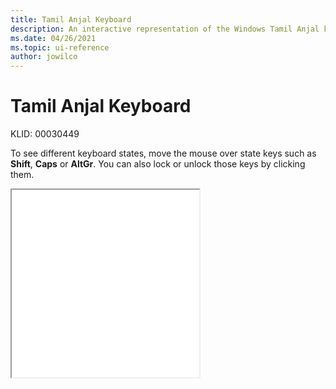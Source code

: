 ```yaml
---
title: Tamil Anjal Keyboard
description: An interactive representation of the Windows Tamil Anjal keyboard. To see different keyboard states, click or move the mouse over the state keys.
ms.date: 04/26/2021
ms.topic: ui-reference
author: jowilco
---
```


# Tamil Anjal Keyboard

KLID: 00030449

To see different keyboard states, move the mouse over state keys such as **Shift**, **Caps** or **AltGr**. You can also lock or unlock those keys by clicking them.

<iframe src="kbdinen_TamilAnjal.html" height="300"></iframe>
